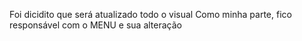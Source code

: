 Foi dicidito que será atualizado todo o visual
Como minha parte, fico responsável com o MENU e sua alteração

